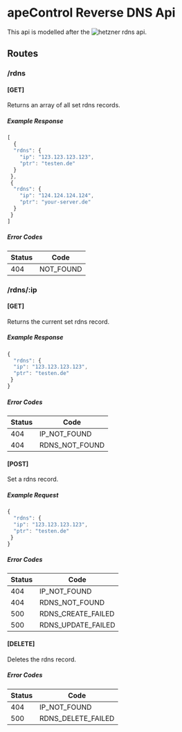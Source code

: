 # apeControl Reverse DNS Api
This api is modelled after the ![hetzner rdns api][1].


## Routes

### /rdns

#### [GET]
Returns an array of all set rdns records.

##### Example Response
```javascript
[
  {
  "rdns": {
    "ip": "123.123.123.123",
    "ptr": "testen.de"
  }
 },
 {
  "rdns": {
    "ip": "124.124.124.124",
    "ptr": "your-server.de"
  }
 }
]
```

##### Error Codes
| Status | Code                         |
|--------|------------------------------|
| 404    | NOT_FOUND                    |


### /rdns/:ip

#### [GET]
Returns the current set rdns record.

##### Example Response
```javascript
{
  "rdns": {
  "ip": "123.123.123.123",
  "ptr": "testen.de"
 }
}
```

##### Error Codes
| Status | Code                         |
|--------|------------------------------|
| 404    | IP_NOT_FOUND                 |
| 404    | RDNS_NOT_FOUND               |

#### [POST]
Set a rdns record.

##### Example Request
```javascript
{
  "rdns": {
  "ip": "123.123.123.123",
  "ptr": "testen.de"
 }
}
```

##### Error Codes
| Status | Code                         |
|--------|------------------------------|
| 404    | IP_NOT_FOUND                 |
| 404    | RDNS_NOT_FOUND               |
| 500    | RDNS_CREATE_FAILED           |
| 500    | RDNS_UPDATE_FAILED           |

#### [DELETE]
Deletes the rdns record.

##### Error Codes
| Status | Code                         |
|--------|------------------------------|
| 404    | IP_NOT_FOUND                 |
| 500    | RDNS_DELETE_FAILED           |

[1]: http://wiki.hetzner.de/index.php/Robot_Webservice#Reverse_DNS

